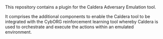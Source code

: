 This repository contains a plugin for the Caldera Adversary Emulation tool.

It comprises the additional components to enable the Caldera tool to be integrated with the CybORG reinforcement learning tool whereby Caldera is used to orchestrate and execute the actions within an emulated environment.
